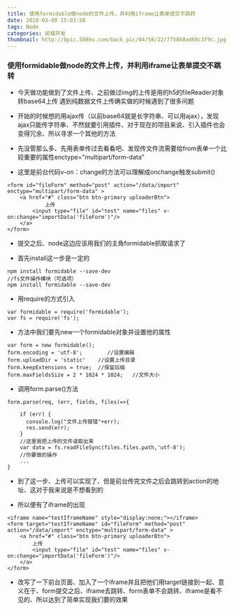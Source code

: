 ```yaml
---
title: 使用formidable做node的文件上传，并利用iframe让表单提交不跳转
date: 2018-03-08 15:03:58
tags: Node
categories: 前端开发 
thumbnail: http://bpic.588ku.com/back_pic/04/58/22/775868ad60c3f9c.jpg
---
```


### 使用formidable做node的文件上传，并利用iframe让表单提交不跳转

* 今天做功能做到了文件上传、之前做过img的上传是用的h5的fileReader对象转base64上传 遇到纯数据文件上传确实做的时候遇到了很多问题

* 开始的时候想的用ajax传（以前base64就是长字符串、可以用ajax），发现ajax只能传字符串、不然就要引用插件、对于现在的项目来说、引入插件也会变得冗余、所以寻求一个其他的方法

* 先没管那么多、先用表单传过去看看吧、发现传文件流需要给from表单一个比较重要的属性enctype="multipart/form-data"

* 这里是前台代码v-on：change的方法可以理解成onchange触发submit()

```
<form id="fileForm" method="post" action="/data/import" enctype="multipart/form-data" >
	<a href="#" class="btn btn-primary uploaderBtn">
			上传
        <input type="file" id="test" name="files" v-on:change="importData('fileForm')"/>
    </a>
</form>

```

* 提交之后、node这边应该用我们的主角formidable抓取请求了

* 首先install这一步是一定的

```
npm install formidable --save-dev
//fs文件操作模块（可选项）
npm install formidable --save-dev

```

* 用require的方式引入

```
var formidable = require('formidable');
var fs = require('fs');

```

* 方法中我们要先new一个formidable对象并设置他的属性

```
var form = new formidable();
form.encoding = 'utf-8';		//设置编辑
form.uploadDir = 'static'	 //设置上传目录
form.keepExtensions = true;	 //保留后缀
form.maxFieldsSize = 2 * 1024 * 1024;   //文件大小

```

* 调用form.parse()方法

```
form.parse(req, (err, fields, files)=>{
	
	if (err) {
      console.log("文件上传报错"+err);
      res.send(err);		
    }
	//这里我把上传的文件读取出来
	var data = fs.readFileSync(files.files.path,'utf-8');
	//你要做的操作
	...
}

```

* 到了这一步、上传可以实现了、但是前台传完文件之后会跳转到action的地址、这对于我来说是不想看到的

* 所以便有了iframe的出现

```
<iframe name="testIframeName" style="display:none;"></iframe>
<form target="testIframeName" id="fileForm" method="post" action="/data/import" enctype="multipart/form-data" >
	<a href="#" class="btn btn-primary uploaderBtn">
		上传
		<input type="file" id="test" name="files" v-on:change="importData('fileForm')"/>
	</a>
</form>

 ```

 * 改写了一下前台页面、加入了一个iframe并且把他们用target链接到一起、意义在于、form提交之后、iframe去跳转、form表单不会跳转、iframe是看不见的、所以达到了简单实现我们要的效果